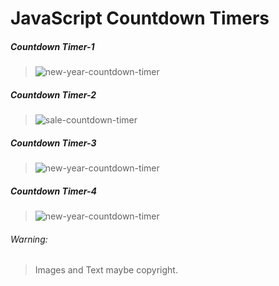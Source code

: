 # JavaScript Countdown Timers

##### Countdown Timer-1

> ![new-year-countdown-timer](https://imgur.com/gallery/IMixz1q)

##### Countdown Timer-2

> ![sale-countdown-timer](https://imgur.com/gallery/IMixz1q)

##### Countdown Timer-3

> ![new-year-countdown-timer](https://imgur.com/gallery/IMixz1q)

##### Countdown Timer-4

> ![new-year-countdown-timer](https://imgur.com/gallery/IMixz1q)

###### Warning:

> Images and Text maybe copyright.
